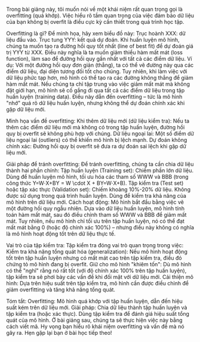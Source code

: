 Trong bài giảng này, tôi muốn nói về một khái niệm rất quan trọng gọi là overfitting (quá khớp).
Việc hiểu rõ tầm quan trọng của việc đảm bảo dữ liệu của bạn không bị overfit là điều cực kỳ cần thiết trong quá trình học tập.

Overfitting là gì?
Để minh họa, hãy xem biểu đồ này:
Trục hoành XXX: dữ liệu đầu vào.
Trục tung YYY: kết quả dự đoán.
Khi huấn luyện mô hình, chúng ta muốn tạo ra đường hồi quy tốt nhất (line of best fit) để dự đoán giá trị YYY từ XXX.
Điều này nghĩa là ta muốn giảm thiểu hàm mất mát (loss function), làm sao để đường hồi quy gần nhất với tất cả các điểm dữ liệu.
Ví dụ:
Với một đường hồi quy đơn giản (thẳng), ta có thể vẽ đường này qua các điểm dữ liệu, đại diện tương đối tốt cho chúng.
Tuy nhiên, khi làm việc với dữ liệu phức tạp hơn, mô hình có thể tạo ra các đường không thẳng để giảm hàm mất mát.
Nếu chúng ta chỉ tập trung vào việc giảm mất mát mà không đặt giới hạn, mô hình sẽ cố gắng đi qua tất cả các điểm dữ liệu trong tập huấn luyện (training data).
Điều này dẫn đến overfitting – tức là mô hình "nhớ" quá rõ dữ liệu huấn luyện, nhưng không thể dự đoán chính xác khi gặp dữ liệu mới.

Minh họa vấn đề overfitting:
Khi thêm dữ liệu mới (dữ liệu kiểm tra):
Nếu ta thêm các điểm dữ liệu mới mà không có trong tập huấn luyện, đường hồi quy bị overfit sẽ không phù hợp với chúng.
Dữ liệu ngoại lai:
Một số điểm dữ liệu ngoại lai (outliers) có thể khiến mô hình bị lệch mạnh.
Dự đoán không chính xác:
Đường hồi quy bị overfit sẽ đưa ra dự đoán sai lệch khi gặp dữ liệu mới.

Giải pháp để tránh overfitting:
Để tránh overfitting, chúng ta cần chia dữ liệu thành hai phần chính:
Tập huấn luyện (Training set):
Chiếm phần lớn dữ liệu.
Dùng để huấn luyện mô hình, tối ưu hóa các tham số WWW và BBB (trong công thức Y=W⋅X+BY = W \cdot X + BY=W⋅X+B).
Tập kiểm tra (Test set) hoặc tập xác thực (Validation set):
Chiếm khoảng 10%-20% dữ liệu.
Không được sử dụng trong quá trình huấn luyện.
Dùng để kiểm tra khả năng của mô hình trên dữ liệu mới.
Cách hoạt động:
Mô hình bắt đầu bằng việc vẽ một đường hồi quy ngẫu nhiên.
Dựa vào dữ liệu huấn luyện, mô hình tính toán hàm mất mát, sau đó điều chỉnh tham số WWW và BBB để giảm mất mát.
Tuy nhiên, nếu mô hình chỉ tối ưu trên tập huấn luyện, nó có thể đạt mất mát bằng 0 (hoặc độ chính xác 100%) – nhưng điều này không có nghĩa là mô hình hoạt động tốt trên dữ liệu thực tế.

Vai trò của tập kiểm tra:
Tập kiểm tra đóng vai trò quan trọng trong việc:
Kiểm tra khả năng tổng quát hóa (generalization):
Nếu mô hình hoạt động tốt trên tập huấn luyện nhưng có mất mát cao trên tập kiểm tra, điều đó chứng tỏ mô hình đang bị overfit.
Giữ cho mô hình "khiêm tốn":
Dù mô hình có thể "nghĩ" rằng nó rất tốt (với độ chính xác 100% trên tập huấn luyện), tập kiểm tra sẽ phơi bày các vấn đề khi đối mặt với dữ liệu mới.
Cải thiện mô hình:
Dựa trên hiệu suất trên tập kiểm tra, mô hình cần được điều chỉnh để giảm overfitting và tăng khả năng tổng quát.

Tóm tắt:
Overfitting: Mô hình quá khớp với tập huấn luyện, dẫn đến hiệu suất kém trên dữ liệu mới.
Giải pháp:
Chia dữ liệu thành tập huấn luyện và tập kiểm tra (hoặc xác thực).
Dùng tập kiểm tra để đánh giá hiệu suất tổng quát của mô hình.
Ở bài giảng sau, chúng ta sẽ thực hiện việc này bằng cách viết mã.
Hy vọng bạn hiểu rõ khái niệm overfitting và vấn đề mà nó gây ra. Hẹn gặp lại bạn ở bài học tiếp theo!

